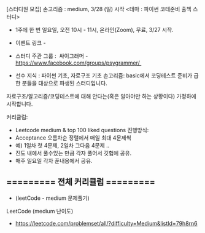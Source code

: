 [스터디원 모집] 손고리즘 : medium, 3/28 (일) 시작
<테마 : 파이썬 코테준비 출첵 스터디>
* 1주에 한 번 일요일, 오전 10시 - 11시, 온라인(Zoom), 무료, 3/27 시작.
* 이벤트 링크 -

* 스터디 주관 그룹 :  싸이그래머 - https://www.facebook.com/groups/psygrammer/ 
* 선수 지식 : 파이썬 기초, 자료구조 기초
손고리즘: basic에서 코딩테스트 준비가 급한 분들을 대상으로 파생된 스터디입니다.

자료구조/알고리즘/코딩테스트에 대해 안다는(혹은 알아야만 하는 상황이다) 가정하에 시작합니다. 

커리큘럼:
- Leetcode medium  & top 100 liked questions
진행방식:
- Acceptance 오름차순 정렬에서 매일 최대 4문제씩
- 예) 1일차 첫 4문제, 2일차 그다음 4문제 ..
- 진도 내에서 풀수있는 만큼 각자 풀어서 깃헙에 공유.
- 매주 일요일 각자 푼내용에서 공유.


========= 전체 커리큘럼 =========
---------------------
* (leetCode - medium 문제풀기)

LeetCode (medium 난이도)
- https://leetcode.com/problemset/all/?difficulty=Medium&listId=79h8rn6
